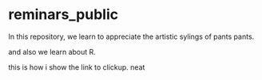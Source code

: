 # reminars_public

In this repository, we learn to appreciate the artistic sylings of pants pants. 


and also we learn about R. 


this is how i show the link to clickup. 
neat

